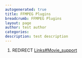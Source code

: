 ```yaml
---
autogenerated: true
title: FFMPEG Plugins
breadcrumb: FFMPEG Plugins
layout: page
author: test author
categories: 
description: test description
---
```


1.  REDIRECT [Links\#Movie\_support](Links#Movie_support "wikilink")
